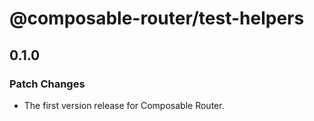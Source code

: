 # @composable-router/test-helpers

## 0.1.0

### Patch Changes

- The first version release for Composable Router.
